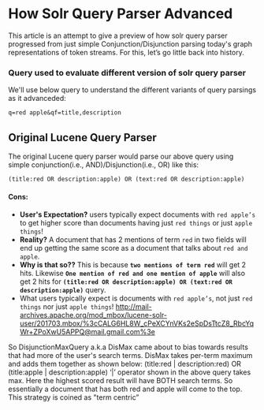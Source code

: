 # How Solr Query Parser Advanced

This article is an attempt to give a preview of how solr query parser progressed from just simple Conjunction/Disjunction parsing today's graph representations of token streams. For this, let’s go little back into history. 

### Query used to evaluate different version of solr query parser
We'll use below query to understand the different variants of query parsings as it advanceded:
```markdown
q=red apple&qf=title,description
```

## Original Lucene Query Parser
The original Lucene query parser would parse our above query using simple conjunction(i.e., AND)/Disjunction(i.e., OR) like this:
```markdown
(title:red OR description:apple) OR (text:red OR description:apple)
```
#### Cons: 
- **User's Expectation?** users typically expect documents with `red apple’s` to get higher score than documents having just `red things` or just `apple things`! 
- **Reality?** A document that has 2 mentions of term `red` in two fields will end up getting the same score as a document that talks about `red and apple`. 
- **Why is that so??** This is because **`two mentions of term red`** will get 2 hits. Likewise **`One mention of red and one mention of apple`** will also get 2 hits for **`(title:red OR description:apple) OR (text:red OR description:apple)`** query.
- What users typically expect is documents with `red apple’s`, not just `red things` nor just `apple things`! 
http://mail-archives.apache.org/mod_mbox/lucene-solr-user/201703.mbox/%3cCALG6HL8W_cPeXCYnVKs2eSpDsTtcZ8_RbcYqWr+ZPoXwU5APPQ@mail.gmail.com%3e 

So DisjunctionMaxQuery a.k.a DisMax came about to bias towards results that had more of the user's search terms. DisMax takes per-term maximum and adds them together as shown below: 
(title:red | description:red) OR (title:apple | description:apple)
‘|’ operator shown in the above query takes max. Here the highest scored result will have BOTH search terms. So essentially a document that has both red and apple will come to the top. This strategy is coined as "term centric”
